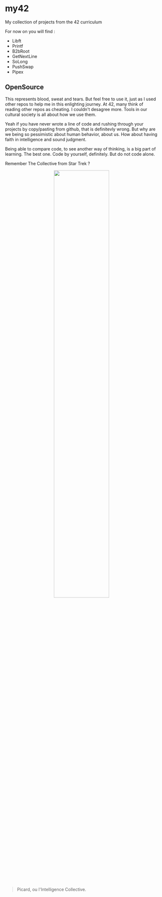 # my42

My collection of projects from the 42 curriculum

For now on you will find :
 - Libft
 - Printf
 - B2bRoot
 - GetNextLine
 - SoLong
 - PushSwap
 - Pipex



## OpenSource

This represents blood, sweat and tears. But feel free to use it, just as I used other repos to help me in this enlighting journey. 
At 42, many think of reading other repos as cheating. I couldn't desagree more.
Tools in our cultural society is all about how we use them.

Yeah if you have never wrote a line of code and rushing through your projects by copy/pasting from github, that is definitevly wrong.
But why are we being so pessimistic about human behavior, about us. How about having faith in intelligence and sound judgment.

Being able to compare code, to see another way of thinking, is a big part of learning. The best one.
Code by yourself, definitely. But do not code alone.

Remember The Collective from Star Trek ?
<p align="center">
  <img src="https://www.hollywoodreporter.com/wp-content/uploads/2015/06/startrek_main.jpg" width="60%" />
</p>

> Picard, ou l'Intelligence Collective.
